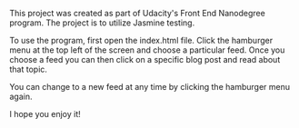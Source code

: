 This project was created as part of Udacity's Front End Nanodegree program. The project is to utilize Jasmine testing. 


To use the program, first open the index.html file. 
Click the hamburger menu at the top left of the screen and choose a particular feed. 
Once you choose a feed you can then click on a specific blog post and read about that topic. 

You can change to a new feed at any time by clicking the hamburger menu again. 

I hope you enjoy it!





